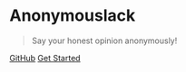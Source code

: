 # Anonymouslack <small></small>

> Say your honest opinion anonymously!

[GitHub](https://github.com/ACupofCommit/anonymouslack)
[Get Started](#anonymouslack)
